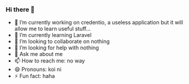 ### Hi there 👋

- 🔭 I’m currently working on credentio, a useless application but it will allow me to learn useful stuff...
- 🌱 I’m currently learning Laravel
- 👯 I’m looking to collaborate on nothing
- 🤔 I’m looking for help with nothing
- 💬 Ask me about me
- 📫 How to reach me: no way
- 😄 Pronouns: koi ni
- ⚡ Fun fact: haha
